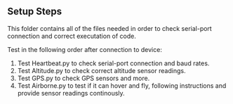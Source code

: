 ## Setup Steps

This folder contains all of the files needed in order to check serial-port connection and correct executation of code. 

Test in the following order after connection to device:  
1. Test Heartbeat.py to check serial-port connection and baud rates. 
2. Test Altitude.py to check correct altitude sensor readings. 
3. Test GPS.py to check GPS sensors and more.
4. Test Airborne.py to test if it can hover and fly, following instructions and provide sensor readings continously. 
